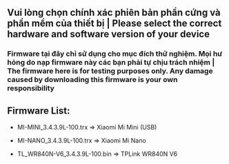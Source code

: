 ## Vui lòng chọn chính xác phiên bản phần cứng và phần mềm của thiết bị | Please select the correct hardware and software version of your device

### Firmware tại đây chỉ sử dụng cho mục đích thử nghiệm. Mọi hư hỏng do nạp firmware này các bạn phải tự chịu trách nhiệm | The firmware here is for testing purposes only. Any damage caused by downloading this firmware is your own responsibility

## Firmware List:

- MI-MINI_3.4.3.9L-100.trx => Xiaomi Mi Mini (USB)

- MI-NANO_3.4.3.9L-100.trx => Xiaomi Mi Nano

- TL_WR840N-V6_3.4.3.9L-100.bin => TPLink WR840N V6
